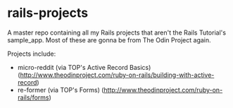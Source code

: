 # rails-projects
A master repo containing all my Rails projects that aren't the Rails Tutorial's sample_app.
Most of these are gonna be from The Odin Project again.

Projects include:
- micro-reddit (via TOP's Active Record Basics) (http://www.theodinproject.com/ruby-on-rails/building-with-active-record)
- re-former (via TOP's Forms) (http://www.theodinproject.com/ruby-on-rails/forms)